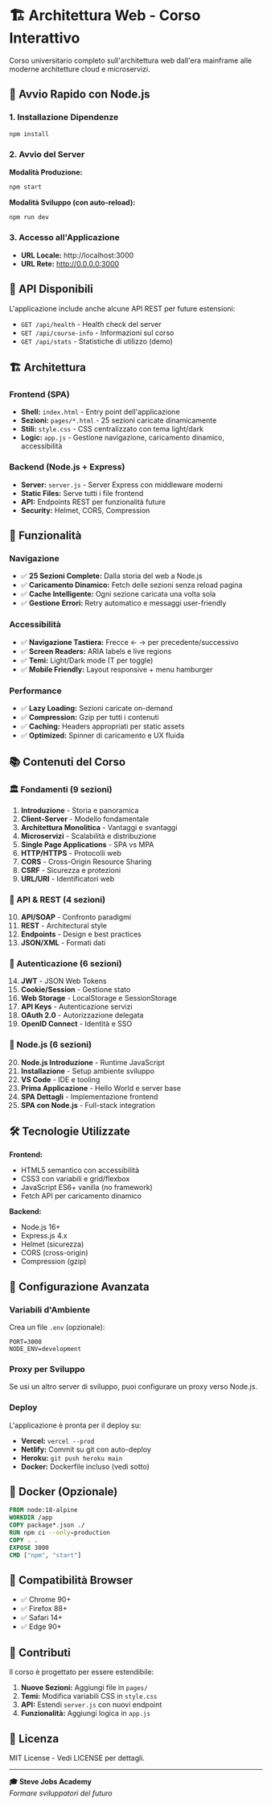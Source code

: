 # 🏗️ Architettura Web - Corso Interattivo

Corso universitario completo sull'architettura web dall'era mainframe alle moderne architetture cloud e microservizi.

## 🚀 Avvio Rapido con Node.js

### 1. Installazione Dipendenze

```bash
npm install
```

### 2. Avvio del Server

**Modalità Produzione:**
```bash
npm start
```

**Modalità Sviluppo (con auto-reload):**
```bash
npm run dev
```

### 3. Accesso all'Applicazione

- **URL Locale:** http://localhost:3000
- **URL Rete:** http://0.0.0.0:3000

## 📡 API Disponibili

L'applicazione include anche alcune API REST per future estensioni:

- `GET /api/health` - Health check del server
- `GET /api/course-info` - Informazioni sul corso  
- `GET /api/stats` - Statistiche di utilizzo (demo)

## 🏗️ Architettura

### Frontend (SPA)
- **Shell:** `index.html` - Entry point dell'applicazione
- **Sezioni:** `pages/*.html` - 25 sezioni caricate dinamicamente
- **Stili:** `style.css` - CSS centralizzato con tema light/dark
- **Logic:** `app.js` - Gestione navigazione, caricamento dinamico, accessibilità

### Backend (Node.js + Express)
- **Server:** `server.js` - Server Express con middleware moderni
- **Static Files:** Serve tutti i file frontend
- **API:** Endpoints REST per funzionalità future
- **Security:** Helmet, CORS, Compression

## 🎯 Funzionalità

### Navigazione
- ✅ **25 Sezioni Complete:** Dalla storia del web a Node.js
- ✅ **Caricamento Dinamico:** Fetch delle sezioni senza reload pagina
- ✅ **Cache Intelligente:** Ogni sezione caricata una volta sola
- ✅ **Gestione Errori:** Retry automatico e messaggi user-friendly

### Accessibilità
- ✅ **Navigazione Tastiera:** Frecce ← → per precedente/successivo
- ✅ **Screen Readers:** ARIA labels e live regions
- ✅ **Temi:** Light/Dark mode (T per toggle)
- ✅ **Mobile Friendly:** Layout responsive + menu hamburger

### Performance
- ✅ **Lazy Loading:** Sezioni caricate on-demand
- ✅ **Compression:** Gzip per tutti i contenuti
- ✅ **Caching:** Headers appropriati per static assets
- ✅ **Optimized:** Spinner di caricamento e UX fluida

## 📚 Contenuti del Corso

### 🏛️ Fondamenti (9 sezioni)
1. **Introduzione** - Storia e panoramica
2. **Client-Server** - Modello fondamentale  
3. **Architettura Monolitica** - Vantaggi e svantaggi
4. **Microservizi** - Scalabilità e distribuzione
5. **Single Page Applications** - SPA vs MPA
6. **HTTP/HTTPS** - Protocolli web
7. **CORS** - Cross-Origin Resource Sharing
8. **CSRF** - Sicurezza e protezioni
9. **URL/URI** - Identificatori web

### 📡 API & REST (4 sezioni)
10. **API/SOAP** - Confronto paradigmi
11. **REST** - Architectural style
12. **Endpoints** - Design e best practices
13. **JSON/XML** - Formati dati

### 🔐 Autenticazione (6 sezioni)  
14. **JWT** - JSON Web Tokens
15. **Cookie/Session** - Gestione stato
16. **Web Storage** - LocalStorage e SessionStorage
17. **API Keys** - Autenticazione servizi
18. **OAuth 2.0** - Autorizzazione delegata
19. **OpenID Connect** - Identità e SSO

### 💚 Node.js (6 sezioni)
20. **Node.js Introduzione** - Runtime JavaScript
21. **Installazione** - Setup ambiente sviluppo
22. **VS Code** - IDE e tooling
23. **Prima Applicazione** - Hello World e server base
24. **SPA Dettagli** - Implementazione frontend
25. **SPA con Node.js** - Full-stack integration

## 🛠️ Tecnologie Utilizzate

**Frontend:**
- HTML5 semantico con accessibilità
- CSS3 con variabili e grid/flexbox
- JavaScript ES6+ vanilla (no framework)
- Fetch API per caricamento dinamico

**Backend:**
- Node.js 16+
- Express.js 4.x
- Helmet (sicurezza)
- CORS (cross-origin)
- Compression (gzip)

## 🔧 Configurazione Avanzata

### Variabili d'Ambiente

Crea un file `.env` (opzionale):

```env
PORT=3000
NODE_ENV=development
```

### Proxy per Sviluppo

Se usi un altro server di sviluppo, puoi configurare un proxy verso Node.js.

### Deploy

L'applicazione è pronta per il deploy su:
- **Vercel:** `vercel --prod`
- **Netlify:** Commit su git con auto-deploy
- **Heroku:** `git push heroku main`
- **Docker:** Dockerfile incluso (vedi sotto)

## 🐳 Docker (Opzionale)

```dockerfile
FROM node:18-alpine
WORKDIR /app
COPY package*.json ./
RUN npm ci --only=production
COPY . .
EXPOSE 3000
CMD ["npm", "start"]
```

## 📱 Compatibilità Browser

- ✅ Chrome 90+
- ✅ Firefox 88+  
- ✅ Safari 14+
- ✅ Edge 90+

## 🤝 Contributi

Il corso è progettato per essere estendibile:

1. **Nuove Sezioni:** Aggiungi file in `pages/`
2. **Temi:** Modifica variabili CSS in `style.css`
3. **API:** Estendi `server.js` con nuovi endpoint
4. **Funzionalità:** Aggiungi logica in `app.js`

## 📄 Licenza

MIT License - Vedi LICENSE per dettagli.

---

**🎓 Steve Jobs Academy**  
*Formare sviluppatori del futuro*